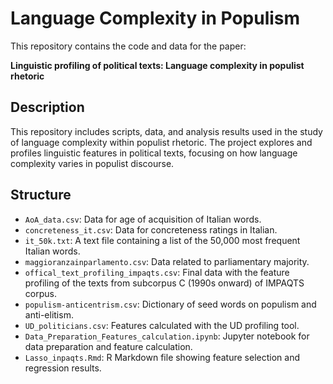 # Language Complexity in Populism

This repository contains the code and data for the paper:

**Linguistic profiling of political texts: Language complexity in populist rhetoric**

## Description

This repository includes scripts, data, and analysis results used in the study of language complexity within populist rhetoric. The project explores and profiles linguistic features in political texts, focusing on how language complexity varies in populist discourse.

## Structure

- `AoA_data.csv`: Data for age of acquisition of Italian words.
- `concreteness_it.csv`: Data for concreteness ratings in Italian.
- `it_50k.txt`: A text file containing a list of the 50,000 most frequent Italian words.
- `maggioranzainparlamento.csv`: Data related to parliamentary majority.
- `offical_text_profiling_impaqts.csv`: Final data with the feature profiling of the texts from subcorpus C (1990s onward) of IMPAQTS corpus.
- `populism-anticentrism.csv`: Dictionary of seed words on populism and anti-elitism.
- `UD_politicians.csv`: Features calculated with the UD profiling tool.
- `Data_Preparation_Features_calculation.ipynb`: Jupyter notebook for data preparation and feature calculation.
- `Lasso_inpaqts.Rmd`: R Markdown file showing feature selection and regression results.

